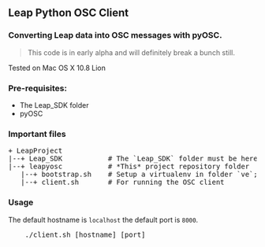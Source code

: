 ## Leap Python OSC Client

### Converting Leap data into OSC messages with pyOSC.

> This code is in early alpha and will definitely break a bunch still.

Tested on Mac OS X 10.8 Lion


### Pre-requisites:
- The Leap_SDK folder
- pyOSC

### Important files

<pre>
+ LeapProject
|--+ Leap_SDK           # The `Leap_SDK` folder must be here relative to the leapyosc folder
|--+ leapyosc           # *This* project repository folder
   |--+ bootstrap.sh    # Setup a virtualenv in folder `ve`; install pyOSC into it
   |--+ client.sh       # For running the OSC client
</pre>

### Usage

The default hostname is `localhost` the default port is `8000`.
<pre>
	./client.sh [hostname] [port]
</pre>